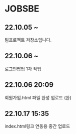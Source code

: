 # JOBSBE

## 22.10.05 ~
팀프로젝트 저장소입니다.

## 22.10.06 ~
로그인팝업 1차 작업 

## 22.10.06 20:09
회원가입.html 파일 완성 업로드 (완)

## 22.10.17 15:35
index.html링크 연동용 중간 업로드 

